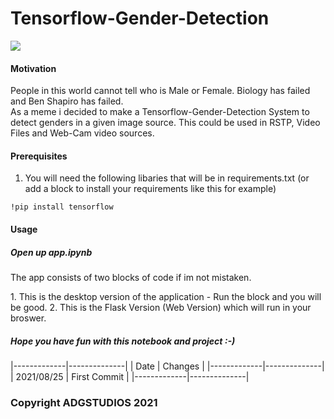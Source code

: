 # Tensorflow-Gender-Detection
<img src="https://upload.wikimedia.org/wikipedia/commons/2/2d/Tensorflow_logo.svg">

#### Motivation
<p>People in this world cannot tell who is Male or Female. Biology has failed and Ben Shapiro has failed. <br> As a meme i decided to make a Tensorflow-Gender-Detection System to detect genders in a given image source. This could be used in RSTP, Video Files and Web-Cam video sources.</p>

#### Prerequisites 
1. You will need the following libaries that will be in requirements.txt
(or add a block to install your requirements like this for example)
````
!pip install tensorflow
````

#### Usage
##### Open up app.ipynb 
<p>The app consists of two blocks of code if im not mistaken.</p>
1. This is the desktop version of the application - Run the block and you will be good. 
2. This is the Flask Version (Web Version) which will run in your broswer.

##### Hope you have fun with this notebook and project :-)

|-------------|--------------|
| Date        | Changes      |
|-------------|--------------|
| 2021/08/25  | First Commit |
|-------------|--------------| 

### Copyright ADGSTUDIOS 2021


